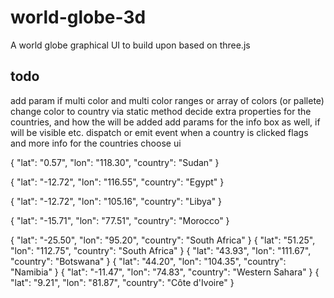 # world-globe-3d
A world globe graphical UI to build upon based on three.js


## todo
add param if multi color and multi color ranges or array of colors (or pallete)
change color to country via static method
decide extra properties for the countries, and how the will be added
add params for the info box as well, if will be visible etc.
dispatch or emit event when a country is clicked
flags and more info for the countries
choose ui


{
    "lat": "0.57",
    "lon": "118.30",
    "country": "Sudan"
}

{
    "lat": "-12.72",
    "lon": "116.55",
    "country": "Egypt"
}

{
    "lat": "-12.72",
    "lon": "105.16",
    "country": "Libya"
}

{
    "lat": "-15.71",
    "lon": "77.51",
    "country": "Morocco"
}

{
  "lat": "-25.50",
  "lon": "95.20",
  "country": "South Africa"
}
{
    "lat": "51.25",
    "lon": "112.75",
    "country": "South Africa"
}
{
    "lat": "43.93",
    "lon": "111.67",
    "country": "Botswana"
}
{
    "lat": "44.20",
    "lon": "104.35",
    "country": "Namibia"
}
{
    "lat": "-11.47",
    "lon": "74.83",
    "country": "Western Sahara"
}
{
    "lat": "9.21",
    "lon": "81.87",
    "country": "Côte d'Ivoire"
}
